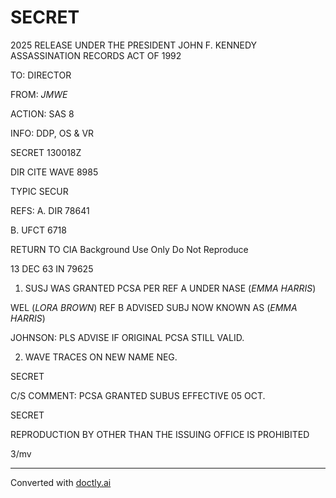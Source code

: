 # SECRET

2025 RELEASE UNDER THE PRESIDENT JOHN F. KENNEDY ASSASSINATION RECORDS ACT OF 1992

TO: DIRECTOR

FROM: *JMWE*

ACTION: SAS 8

INFO: DDP, OS & VR

SECRET 130018Z

DIR CITE WAVE 8985

TYPIC SECUR

REFS: A. DIR 78641

B. UFCT 6718

RETURN TO CIA
Background Use Only
Do Not Reproduce

13 DEC 63 IN 79625

1. SUSJ WAS GRANTED PCSA PER REF A UNDER NASE (*EMMA HARRIS*)

WEL (*LORA BROWN*) REF B ADVISED SUBJ NOW KNOWN AS (*EMMA HARRIS*)

JOHNSON: PLS ADVISE IF ORIGINAL PCSA STILL VALID.

2. WAVE TRACES ON NEW NAME NEG.

SECRET

C/S COMMENT: PCSA GRANTED SUBUS EFFECTIVE 05 OCT.

SECRET

REPRODUCTION BY OTHER THAN THE ISSUING OFFICE IS PROHIBITED

3/mv


---
Converted with [doctly.ai](https://doctly.ai)